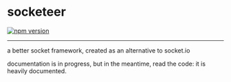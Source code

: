 socketeer
===

[![npm version](https://img.shields.io/npm/v/socketeer.svg?style=flat-square)](https://npmjs.com/package/socketeer)

---

a better socket framework, created as an alternative to socket.io

documentation is in progress, but in the meantime, read the code: it is heavily documented.
